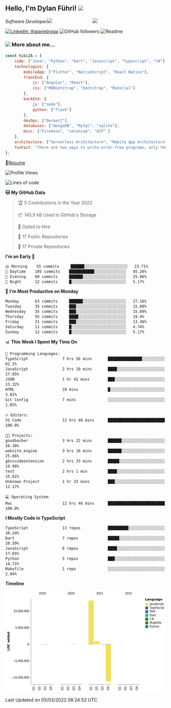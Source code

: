 <h2>Hello, I'm Dylan Führi! <img src="https://media.giphy.com/media/12oufCB0MyZ1Go/giphy.gif" width="50"></h2>
<img align='right' src="https://media.giphy.com/media/836HiJc7pgzy8iNXCn/giphy.gif" width="230">
<p><em>Software Developer</a><img src="https://media.giphy.com/media/WUlplcMpOCEmTGBtBW/giphy.gif" width="30"> 
</em></p>

[![Linkedin: thaianebraga](https://img.shields.io/badge/-Dylan-blue?style=flat-square&logo=Linkedin&logoColor=white&link=https://www.linkedin.com/in/dylan-fuhri/)](https://www.linkedin.com/in/dylan-fuhri/)
![GitHub followers](https://img.shields.io/github/followers/HibiZA?style=social)
![Readme](https://github.com/HibiZA/HibiZA/workflows/Readme/badge.svg)

### <img src="https://media.giphy.com/media/VgCDAzcKvsR6OM0uWg/giphy.gif" width="50"> More about me...  

```javascript
const hibiZA = {
    code: ["Java", "Python", "Dart", "Javascript", "Typescript", "C#"],
    technologies: {
        mobileApp: ["Flutter", "NativeScript", "React Native"],
        frontEnd: {
            js: ["Angular", "React"],
            css: ["MDBootstrap", "bootstrap", "Material"]
        },
        backEnd: {
            js: ["node"],
            python: ["flask"]
        },
        devOps: ["Docker🐳"],
        databases: ["mongoDB", "MySql", "sqlite"],
        misc: ["Firebase", "selenium", "GCP" ]
    },
    architecture: ["Serverless Architecture", "Mobile App Architecture"],
    funFact: "There are two ways to write error-free programs; only the third one works"
};
```
📝[Resume](https://drive.google.com/file/d/1RjxKCcvUeoyYgnL_eCwQ9zay77Ayr0Xu/view?usp=sharing)
<!--START_SECTION:waka-->
![Profile Views](http://img.shields.io/badge/Profile%20Views-0-blue)

![Lines of code](https://img.shields.io/badge/From%20Hello%20World%20I%27ve%20Written-3%20Million%20lines%20of%20code-blue)

**🐱 My GitHub Data** 

> 🏆 5 Contributions in the Year 2022
 > 
> 📦 145.9 kB Used in GitHub's Storage 
 > 
> 💼 Opted to Hire
 > 
> 📜 17 Public Repositories 
 > 
> 🔑 17 Private Repositories  
 > 
**I'm an Early 🐤** 

```text
🌞 Morning    55 commits     ██████░░░░░░░░░░░░░░░░░░░   23.71% 
🌆 Daytime    105 commits    ███████████░░░░░░░░░░░░░░   45.26% 
🌃 Evening    60 commits     ██████░░░░░░░░░░░░░░░░░░░   25.86% 
🌙 Night      12 commits     █░░░░░░░░░░░░░░░░░░░░░░░░   5.17%

```
📅 **I'm Most Productive on Monday** 

```text
Monday       63 commits     ██████░░░░░░░░░░░░░░░░░░░   27.16% 
Tuesday      35 commits     ███░░░░░░░░░░░░░░░░░░░░░░   15.09% 
Wednesday    35 commits     ███░░░░░░░░░░░░░░░░░░░░░░   15.09% 
Thursday     45 commits     ████░░░░░░░░░░░░░░░░░░░░░   19.4% 
Friday       31 commits     ███░░░░░░░░░░░░░░░░░░░░░░   13.36% 
Saturday     11 commits     █░░░░░░░░░░░░░░░░░░░░░░░░   4.74% 
Sunday       12 commits     █░░░░░░░░░░░░░░░░░░░░░░░░   5.17%

```


📊 **This Week I Spent My Time On** 

```text
💬 Programming Languages: 
TypeScript               7 hrs 56 mins       ███████████████░░░░░░░░░░   62.2% 
JavaScript               2 hrs 10 mins       ████░░░░░░░░░░░░░░░░░░░░░   17.05% 
JSON                     1 hr 42 mins        ███░░░░░░░░░░░░░░░░░░░░░░   13.32% 
HTML                     29 mins             █░░░░░░░░░░░░░░░░░░░░░░░░   3.81% 
Git Config               7 mins              ░░░░░░░░░░░░░░░░░░░░░░░░░   1.02%

🔥 Editors: 
VS Code                  12 hrs 46 mins      █████████████████████████   100.0%

🐱‍💻 Projects: 
goodbarber               3 hrs 22 mins       ██████░░░░░░░░░░░░░░░░░░░   26.38% 
website_engine           3 hrs 16 mins       ██████░░░░░░░░░░░░░░░░░░░   25.66% 
gbvscodeextension        2 hrs 33 mins       █████░░░░░░░░░░░░░░░░░░░░   19.98% 
test                     2 hrs 1 min         ████░░░░░░░░░░░░░░░░░░░░░   15.81% 
Unknown Project          1 hr 33 mins        ███░░░░░░░░░░░░░░░░░░░░░░   12.17%

💻 Operating System: 
Mac                      12 hrs 46 mins      █████████████████████████   100.0%

```

**I Mostly Code in TypeScript** 

```text
TypeScript               13 repos            █████████░░░░░░░░░░░░░░░░   38.24% 
Dart                     7 repos             █████░░░░░░░░░░░░░░░░░░░░   20.59% 
JavaScript               6 repos             ████░░░░░░░░░░░░░░░░░░░░░   17.65% 
Python                   5 repos             ███░░░░░░░░░░░░░░░░░░░░░░   14.71% 
Makefile                 1 repo              ░░░░░░░░░░░░░░░░░░░░░░░░░   2.94%

```


**Timeline**

![Chart not found](https://raw.githubusercontent.com/HibiZA/HibiZA/master/charts/bar_graph.png) 


 Last Updated on 05/03/2022 08:24:52 UTC
<!--END_SECTION:waka-->
